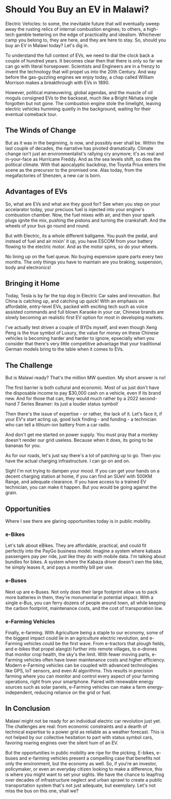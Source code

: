# Should You Buy an EV in Malawi?

Electric Vehicles: to some, the inevitable future that will eventually sweep away the rusting relics of internal combustion engines; to others, a high-tech gamble teetering on the edge of practicality and idealism.  Whichever camp you belong to, they are here, and they are here to stay.  So, should you buy an EV in Malawi today?  Let's dig in.

To understand the full context of EVs, we need to dial the clock back a couple of hundred years.  It becomes clear then that there is only so far we can go with literal horsepower.  Scientists and Engineers are in a frenzy to invent the technology that will propel us into the 20th Century.  And way before the gas-guzzling engines we enjoy today, a chap called William Morrison makes a breakthrough with EVs in 1890.

However, political maneuvering, global agendas, and the muscle of oil moguls consigned EVs to the backseat, much like a Bright Nkhata single forgotten but not gone. The combustion engine stole the limelight, leaving electric vehicles humming quietly in the background, waiting for their eventual comeback tour.

## The Winds of Change
But as it was in the beginning, is now, and possibly ever shall be. Within the last couple of decades, the narrative has pivoted dramatically. Climate change isn't just an environmentalist's rallying cry anymore; it's as real and in-your-face as Hurricane Freddy.  And as the sea levels shift, so does the political climate.  With that apocalyptic backdrop, the Toyota Prius enters the scene as the precursor to the promised one.  Alas today, from the megafactories of Shenzen, a new car is born.

## Advantages of EVs
So, what are EVs and what are they good for? See when you step on your accelarator today, your preciuos fuel is injected into your engine's combustion chamber.  Now, the fuel mixes with air, and then your spark plugs ignite the mix, pushing the pistons and turning the crankshaft.  And the wheels of your bus go round and round.

But with Electric, its a whole different ballgame.  You push the pedal, and instead of fuel and air mixin' it up, you have ESCOM from your battery flowing to the electric motor. And as the motor spins, so do your wheels.

No lining up on the fuel queue.  No buying expensive spare parts every two months. The only things you have to maintain are you braking, suspension, body and electronics!

## Bringing it Home
Today, Tesla is by far the top dog in Electric Car sales and innovation.  But China is catching up, and catching up quick! With an emphasis on affordable, entry-level EVs, packed with exciting tech such as voice assisted commands and full blown Karaoke in your car, Chinese brands are slowly becoming an realistic first EV option for most in developing markets.

I've actually test driven a couple of BYDs myself, and even though Xeng Peng is the true symbol of Luxury, the value for money on these Chinese vehicles is becoming harder and harder to ignore, epsecially when you consider that there's very little competitive advantage that your traditional German models bring to the table when it comes to EVs.

## The Challenge
But is Malawi ready? That's the million MW question. My short answer is no!

The first barrier is both cultural and economic.  Most of us just don't have the disposable income to pay $30,000 cash on a vehicle, even if its brand new. And for those that can, they would much rather by a 2022 second-hand 7 Series Beamer: its just a louder status symbol!

Then there's the issue of expertise - or rather, the lack of it.  Let's face it, if your EV's start acting up, good luck finding - and funding - a technician who can tell a lithium-ion battery from a car radio.

And don't get me started on power supply. You must pray that a monkey doesn't render our grid useless.  Because when it does, its going to be bananas for you.

As for our roads, let's just say there's a lot of patching up to go. Then you have the actual charging infrastructure. I can go on and on.

Sigh! I'm not trying to dampen your mood.  If you can get your hands on a decent charging station at home, if you can find an SUeV with 500KM Range, and adequate clearance.  If you have access to a trained EV technician, you can make it happen.  But you would be going against the grain.

## Opportunities
Where I see there are glaring opportunities today is in public mobility.

### e-Bikes
Let's talk about eBikes. They are affordable, practical, and could fit perfectly into the PayGo business model. Imagine a system where kabaza passengers pay per ride, just like they do with mobile data. I'm talking about bundles for bikes. A system where the Kabaza driver doesn't own the bike, he simply leases it, and pays a monthly bill per use.

### e-Buses
Next up are e-Buses. Not only does their large footprint allow us to pack more batteries in them, they're monumental in potential impact. With a single e-Bus, you can ferry dozens of people around town, all while keeping the carbon footprint, maintenance costs, and the cost of transporation low.

### e-Farming Vehicles
Finally, e-farming.  With Agriculture being a staple to our economy, some of the biggest impact could lie in an agriculture electric revolution, and e-Farming vehicles could be the first wave. From e-tractors that plough fields, and e-bikes that propel alangizi further into remote villages, to e-drones that monitor crop health, the sky's the limit. With fewer moving parts, e-Farming vehicles often have lower maintenance costs and higher efficiency. Modern e-Farming vehicles can be coupled with advanced technologies like GPS, IoT sensors, and even AI algorithms. This results in precision farming where you can monitor and control every aspect of your farming operations, right from your smartphone. Paired with renewable energy sources such as solar panels, e-Farming vehicles can make a farm energy-independent, reducing reliance on the grid or fuel.

## In Conclusion
Malawi might not be ready for an individual electric car revolution just yet. The challenges are real: from economic constraints and a dearth of technical expertise to a power grid as reliable as a weather forecast. This is not helped by our collective hesitation to part with status symbol cars, favoring roaring engines over the silent hum of an EV. 

But the opportunities in public mobility are ripe for the picking. E-bikes, e-buses and e-farming vehicles present a compelling case that benefits not only the environment, but the economy as well.  So, if you're an investor, policymaker, or even an everyday citizen looking to make a difference, this is where you might want to set your sights. We have the chance to leapfrog over decades of infrastructure neglect and urban sprawl to create a public transportation system that's not just adequate, but exemplary. Let's not miss the bus on this one, shall we?
